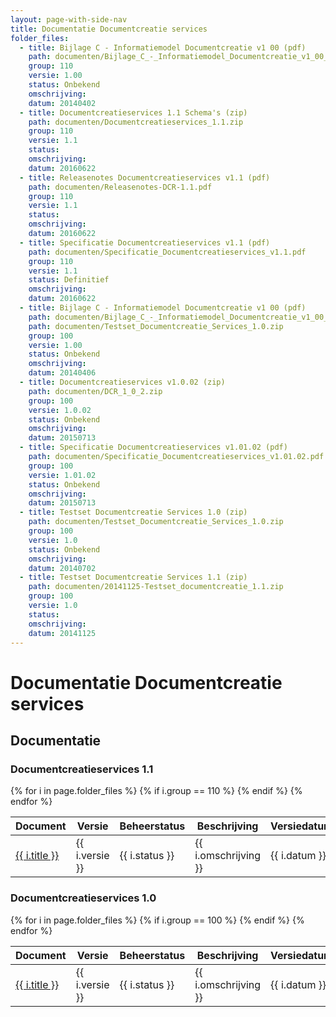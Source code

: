 ```yaml
---
layout: page-with-side-nav
title: Documentatie Documentcreatie services
folder_files:
  - title: Bijlage C - Informatiemodel Documentcreatie v1 00 (pdf)
    path: documenten/Bijlage_C_-_Informatiemodel_Documentcreatie_v1_00_(20140402).pdf
    group: 110
    versie: 1.00
    status: Onbekend
    omschrijving: 
    datum: 20140402
  - title: Documentcreatieservices 1.1 Schema's (zip)
    path: documenten/Documentcreatieservices_1.1.zip
    group: 110
    versie: 1.1
    status: 
    omschrijving: 
    datum: 20160622
  - title: Releasenotes Documentcreatieservices v1.1 (pdf)
    path: documenten/Releasenotes-DCR-1.1.pdf
    group: 110
    versie: 1.1
    status: 
    omschrijving: 
    datum: 20160622
  - title: Specificatie Documentcreatieservices v1.1 (pdf)
    path: documenten/Specificatie_Documentcreatieservices_v1.1.pdf
    group: 110
    versie: 1.1
    status: Definitief
    omschrijving: 
    datum: 20160622
  - title: Bijlage C - Informatiemodel Documentcreatie v1 00 (pdf)
    path: documenten/Bijlage_C_-_Informatiemodel_Documentcreatie_v1_00_(20140402).pdf
    path: documenten/Testset_Documentcreatie_Services_1.0.zip
    group: 100
    versie: 1.00
    status: Onbekend
    omschrijving: 
    datum: 20140406
  - title: Documentcreatieservices v1.0.02 (zip)
    path: documenten/DCR_1_0_2.zip
    group: 100
    versie: 1.0.02
    status: Onbekend
    omschrijving: 
    datum: 20150713
  - title: Specificatie Documentcreatieservices v1.01.02 (pdf)
    path: documenten/Specificatie_Documentcreatieservices_v1.01.02.pdf
    group: 100
    versie: 1.01.02
    status: Onbekend
    omschrijving: 
    datum: 20150713
  - title: Testset Documentcreatie Services 1.0 (zip)
    path: documenten/Testset_Documentcreatie_Services_1.0.zip
    group: 100
    versie: 1.0
    status: Onbekend
    omschrijving: 
    datum: 20140702
  - title: Testset Documentcreatie Services 1.1 (zip)
    path: documenten/20141125-Testset_documentcreatie_1.1.zip
    group: 100
    versie: 1.0
    status: 
    omschrijving: 
    datum: 20141125
---
```

# Documentatie Documentcreatie services

## Documentatie

### Documentcreatieservices 1.1

<table>
	<thead>
		<tr>
			<th>Document</th><th>Versie</th><th>Beheerstatus</th><th>Beschrijving</th><th>Versiedatum</th>
		</tr>
	</thead>
	<tbody>
		{% for i in page.folder_files %}
			{% if i.group == 110 %} 
				<tr>
					<td>
					  <a href="{{ i.path | base_url }}">
						{{ i.title }}
					  </a>
					</td>
					<td>{{ i.versie }}</td>
					<td>{{ i.status }}</td>
					<td>{{ i.omschrijving }}</td>
					<td>{{ i.datum }}</td>
				</tr>
			{% endif %} 
		{% endfor %}
	</tbody>
</table>

### Documentcreatieservices 1.0

<table>
	<thead>
		<tr>
			<th>Document</th><th>Versie</th><th>Beheerstatus</th><th>Beschrijving</th><th>Versiedatum</th>
		</tr>
	</thead>
	<tbody>
		{% for i in page.folder_files %}
			{% if i.group == 100 %} 
				<tr>
					<td>
					  <a href="{{ i.path | base_url }}">
						{{ i.title }}
					  </a>
					</td>
					<td>{{ i.versie }}</td>
					<td>{{ i.status }}</td>
					<td>{{ i.omschrijving }}</td>
					<td>{{ i.datum }}</td>
				</tr>
			{% endif %} 
		{% endfor %}
	</tbody>
</table>
